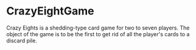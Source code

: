 # CrazyEightGame
Crazy Eights is a shedding-type card game for two to seven players. The object of the game is to be the first to get rid of all the player's cards to a discard pile.
